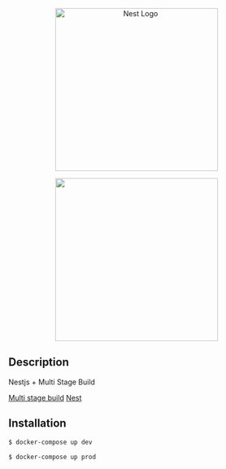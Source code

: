 <p align="center">
  <a href="http://nestjs.com/" target="blank"><img src="https://nestjs.com/img/logo_text.svg" width="320" alt="Nest Logo" />  </a>


</p>
<p align="center">
  <img src="https://programmerlib.com/wp-content/uploads/2020/12/docker-multi-stage-build-754x445.png" width="320"  />
</p>

## Description

Nestjs + Multi Stage Build

[Multi stage build](https://docs.docker.com/develop/develop-images/multistage-build/)
[Nest](https://github.com/nestjs/nest)

## Installation

```bash
$ docker-compose up dev

$ docker-compose up prod
```